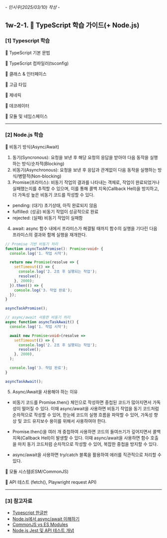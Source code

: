 ###### - 민시우(2025/03/10) 작성 -

## 1w-2-1. 🚀 TypeScript 학습 가이드(+ Node.js)

### [1] Typescript 학습

📌 TypeScript 기본 문법

📌 TypeScript 컴파일러(tsconfig)

📌 클래스 & 인터페이스

📌 고급 타입

📌 제네릭

📌 데코레이터

📌 모듈 및 네임스페이스

---

### [2] Node.js 학습

📌 비동기 방식(Async/Await)

1. 동기(Syncronous): 요청을 보낸 후 해당 요청의 응답을 받아야 다음 동작을 실행하는 방식/순차적(Blocking)
2. 비동기(Asynchronous): 요청을 보낸 후 응답과 관계없이 다음 동작을 실행하는 방식/병렬적(Non-blocking)
3. Promise(프라미스): 비동기 작업의 결과를 나타내는 객체로, 작업이 완료되었거나 실패했는지를 추적할 수 있으며, 이를 통해 콜백 지옥(Callback Hell)을 방지하고, 더 가독성 높은 비동기 코드를 작성할 수 있다.

- pending: (대기) 초기상태, 아직 완료되지 않음
- fulfilled: (성공) 비동기 작업이 성공적으로 완료
- rejected: (실패) 비동기 작업이 실패함

4. await: async 함수 내에서 프라미스가 해결될 때까지 함수의 실행을 기다린 다음 프라미스의 결과와 함께 실행을 재개한다.

```typescript
// Promise 기반 비동기 처리
function asyncTaskPromise(): Promise<void> {
  console.log('1. 작업 시작');

  return new Promise(resolve => {
    setTimeout(() => {
      console.log('2. 2초 후 실행되는 작업');
      resolve();
    }, 2000);
  }).then(() => {
    console.log('3. 작업 완료');
  });
}

asyncTaskPromise();

// async/await 사용한 비동기 처리
async function asyncTaskAwait() {
  console.log('1. 작업 시작');

  await new Promise<void>(resolve =>
    setTimeout(() => {
      console.log('2. 2초 후 실행되는 작업');
      resolve();
    }, 2000),
  );

  console.log('3. 작업 완료');
}

asyncTaskAwait();
```

5. Async/Await을 사용해야 하는 이유

- 비동기 코드를 Promise.then() 체인으로 작성하면 중첩된 코드가 많아지면서 가독성이 떨어질 수 있다. 이때 async/await을 사용하면 비동기 작업을 동기 코드처럼 순차적으로 작성할 수 있어, 한눈에 코드의 실행 흐름을 파악할 수 있어, 가독성 향상 및 코드 유지보수 용이를 위해서 사용하여야 한다.

- Promise.then()을 여러 개 중첩하여 사용하면 코드의 들여쓰기가 깊어지면서 콜백 지옥(Callback Hell)이 발생할 수 있다. 이때 async/await을 사용하면 함수 호출을 마치 동기 코드처럼 순차적으로 작성할 수 있어, 복잡한 중첩을 방지할 수 있다.
- async/await을 사용하면 try/catch 블록을 활용하여 에러를 직관적으로 처리할 수 있다.

📌 모듈 시스템(ESM/CommonJS)

📌 API 테스트 (fetch(), Playwright request API)

---

### [3] 참고자료

- [Typescript 한글판](https://typescript-kr.github.io/)
- [Node.js에서 async/await 이해하기](https://apidog.com/kr/blog/node-js-async-await-2/)
- [CommonJS vs ES Modules](https://medium.com/@hong009319/%EC%9E%90%EB%B0%94%EC%8A%A4%ED%81%AC%EB%A6%BD%ED%8A%B8%EC%9D%98-%ED%91%9C%EC%A4%80-%EC%A0%95%EC%9D%98-commonjs-vs-es-modules-306e5f0a74b1)
- [Node.js Jest 및 API 테스트 개념](https://velog.io/@kon6443/Node-JS-Jest-supertest-%EA%B0%9C%EB%85%90-%EB%B0%8F-CRUD-API-testing-%EA%B0%84%EB%8B%A8-%EC%98%88%EC%A0%9C)
